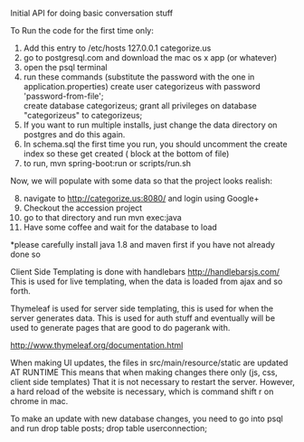 Initial API for doing basic conversation stuff

To Run the code for the first time only:

1. Add this entry to /etc/hosts
127.0.0.1	categorize.us
2. go to postgresql.com and download the mac os x app (or whatever)
3. open the psql terminal
4. run these commands (substitute the password with the one in application.properties)
 create user categorizeus with password 'password-from-file';   
create database categorizeus;
grant all privileges on database "categorizeus" to categorizeus;
5. If you want to run multiple installs, just change the data directory on postgres and do this again. 
6. In schema.sql the first time you run, you should uncomment the create index so these get created ( block at the bottom of file)
7. to run, mvn spring-boot:run or scripts/run.sh

Now, we will populate with some data so that the project looks realish:

8. navigate to http://categorize.us:8080/ and login using Google+
9. Checkout the accession project
10. go to that directory and run mvn exec:java
11. Have some coffee and wait for the database to load

*please carefully install java 1.8 and maven first if you have not already done so


Client Side Templating is done with handlebars
http://handlebarsjs.com/
This is used for live templating, when the data is loaded from ajax and so forth. 

Thymeleaf is used for server side templating, this is used for when the server generates data. 
This is used for auth stuff and eventually will be used to generate pages that are good to do pagerank with. 

http://www.thymeleaf.org/documentation.html

When making UI updates, the files in src/main/resource/static are updated AT RUNTIME
This means that when making changes there only (js, css, client side templates) That it is not necessary to restart the server.
However, a hard reload of the website is necessary, which is command shift r on chrome in mac. 

To make an update with new database changes, you need to go into psql and run
drop table posts;
drop table userconnection;



